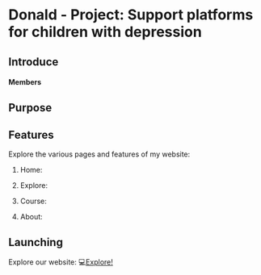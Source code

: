 # Donald - Project: Support platforms for children with depression

## Introduce


  #### Members


## Purpose



## Features
   Explore the various pages and features of my website:

   1. Home: <br>


   2. Explore: <br>


   3. Course: <br>


   4. About: <br>

## Launching
   Explore our website: :computer:<a href="https://aohkne.github.io/Donald/" target="_blank">Explore!</a>

